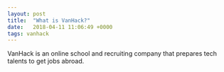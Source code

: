```yaml
---
layout: post
title:  "What is VanHack?"
date:   2018-04-11 11:06:49 +0000
tags: vanhack
---
```

VanHack is an online school and recruiting company that prepares tech talents to get jobs abroad.